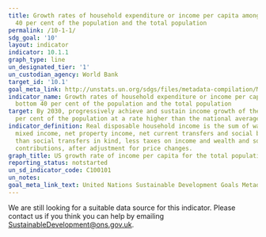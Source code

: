 ```yaml
---
title: Growth rates of household expenditure or income per capita among the bottom
  40 per cent of the population and the total population
permalink: /10-1-1/
sdg_goal: '10'
layout: indicator
indicator: 10.1.1
graph_type: line
un_designated_tier: '1'
un_custodian_agency: World Bank
target_id: '10.1'
goal_meta_link: http://unstats.un.org/sdgs/files/metadata-compilation/Metadata-Goal-10.pdf
indicator_name: Growth rates of household expenditure or income per capita among the
  bottom 40 per cent of the population and the total population
target: By 2030, progressively achieve and sustain income growth of the bottom 40
  per cent of the population at a rate higher than the national average
indicator_definition: Real disposable household income is the sum of wages and salaries,
  mixed income, net property income, net current transfers and social benefits other
  than social transfers in kind, less taxes on income and wealth and social security
  contributions, after adjustment for price changes.
graph_title: US growth rate of income per capita for the total population
reporting_status: notstarted
un_sd_indicator_code: C100101
un_notes:
goal_meta_link_text: United Nations Sustainable Development Goals Metadata (pdf 564kB)
---
```


We are still looking for a suitable data source for this indicator. Please contact us if you think you can help by emailing <a href="mailto:SustainableDevelopment@ons.gov.uk">SustainableDevelopment@ons.gov.uk</a>.


